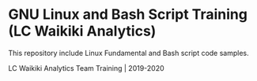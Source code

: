 # GNU Linux and Bash Script Training (LC Waikiki Analytics)

This repository include Linux Fundamental and Bash script code samples.

LC Waikiki Analytics Team Training |  2019-2020